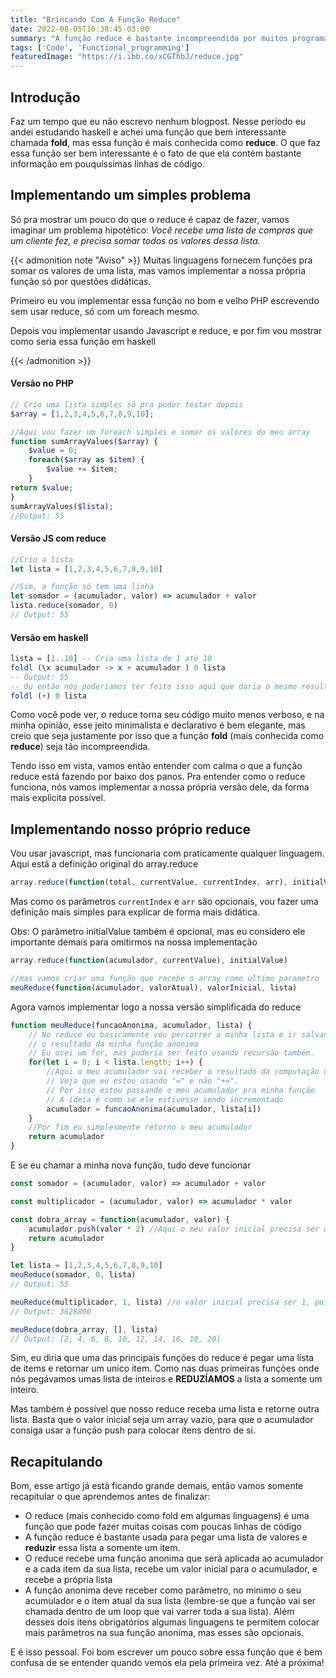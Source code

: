 ```yaml
---
title: "Brincando Com A Função Reduce"
date: 2022-08-05T16:38:45-03:00
summary: "A função reduce é bastante incompreendida por muitos programadores. Tendo isso em vista hoje vamos mexer um pouco com essa função e implementarmos a nossa própria versão para clarificar mais o que essa função faz debaixo dos panos"
tags: ['Code', 'Functional_programming']
featuredImage: "https://i.ibb.co/xCGThbJ/reduce.jpg"
---
```

## Introdução
Faz um tempo que eu não escrevo nenhum blogpost. Nesse período eu andei estudando haskell e achei uma função que bem interessante chamada **fold**, mas essa função é mais conhecida como **reduce**. O que faz essa função ser bem interessante é o fato de que ela contém bastante informação em pouquíssimas linhas de código.

## Implementando um simples problema
Só pra mostrar um pouco do que o reduce é capaz de fazer, vamos imaginar um problema hipotético: *Você recebe uma lista de compras que um cliente fez, e precisa somar todos os valores dessa lista.*

{{< admonition note "Aviso" >}}
Muitas linguagens fornecem funções pra somar os valores de uma lista, mas vamos implementar a nossa própria função só por questões didáticas.

Primeiro eu vou implementar essa função no bom e velho PHP escrevendo sem usar reduce, só com um foreach mesmo.

Depois vou implementar usando Javascript e reduce, e por fim vou mostrar como seria essa função em haskell

{{< /admonition >}}

#### Versão no PHP
```php
// Crio uma lista simples só pra poder testar depois
$array = [1,2,3,4,5,6,7,8,9,10];

//Aqui vou fazer um foreach simples e somar os valores do meu array
function sumArrayValues($array) {
    $value = 0;
    foreach($array as $item) {
        $value += $item;
    }
return $value;
}
sumArrayValues($lista);
//Output: 55
```
#### Versão JS com reduce

```js
//Crio a lista
let lista = [1,2,3,4,5,6,7,8,9,10]

//Sim, a função só tem uma linha
let somador = (acumulador, valor) => acumulador + valor
lista.reduce(somador, 0)
// Output: 55
```

#### Versão em haskell
```haskell
lista = [1..10] -- Cria uma lista de 1 até 10
foldl (\x acumulador -> x + acumulador ) 0 lista
-- Output: 55
-- Ou então nós poderiamos ter feito isso aqui que daria o mesmo resultado
foldl (+) 0 lista
```
Como você pode ver, o reduce torna seu código muito menos verboso, e na minha opinião, esse jeito minimalista e declarativo é bem elegante, mas creio que seja justamente por isso que a função **fold** (mais conhecida como **reduce**) seja tão incompreendida.

Tendo isso em vista, vamos então entender com calma o que a função reduce está fazendo por baixo dos panos.
Pra entender como o reduce funciona, nós vamos implementar a nossa própria versão dele, da forma mais explicita possível.

## Implementando nosso próprio reduce
Vou usar javascript, mas funcionaria com praticamente qualquer linguagem.
Aqui está a definição original do array.reduce

```js
array.reduce(function(total, currentValue, currentIndex, arr), initialValue)
```
Mas como os parâmetros `currentIndex` e `arr` são opcionais, vou fazer uma definição mais simples para explicar de forma mais didática.

Obs: O parâmetro initialValue também é opcional, mas eu considero ele importante demais para omitirmos na nossa implementação

````js
array.reduce(function(acumulador, currentValue), initialValue)

//mas vamos criar uma função que recebe o array como ultimo parametro
meuReduce(function(acumulador, valorAtual), valorInicial, lista)
````
Agora vamos implementar logo a nossa versão simplificada do reduce

```js
function meuReduce(funcaoAnonima, acumulador, lista) {
    // No reduce eu basicamente vou percorrer a minha lista e ir salvando no meu acumulador
    // o resultado da minha função anonima
    // Eu usei um for, mas poderia ser feito usando recursão também.
    for(let i = 0; i < lista.length; i++) {
        //Aqui o meu acumulador vai receber o resultado da computação da minha função anonima
        // Veja que eu estou usando "=" e não "+=".
        // Por isso estou passando o meu acumulador pra minha função
        // A ideia é como se ele estivesse sendo incrementado
        acumulador = funcaoAnonima(acumulador, lista[i])
    }
    //Por fim eu simplesmente retorno o meu acumulador
    return acumulador
}
```
E se eu chamar a minha nova função, tudo deve funcionar

```js
const somador = (acumulador, valor) => acumulador + valor

const multiplicador = (acumulador, valor) => acumulador * valor

const dobra_array = function(acumulador, valor) {
    acumulador.push(valor * 2) //Aqui o meu valor inicial precisa ser um array vazio
    return acumulador
}

let lista = [1,2,3,4,5,6,7,8,9,10]
meuReduce(somador, 0, lista)
// Output: 55

meuReduce(multiplicador, 1, lista) //o valor inicial precisa ser 1, pois se for 0 vai zerar a multiplição
// Output: 3628800

meuReduce(dobra_array, [], lista)
// Output: [2, 4, 6, 8, 10, 12, 14, 16, 18, 20]
```

Sim, eu diria que uma das principais funções do reduce é pegar uma lista de items e retornar um unico item. Como nas duas primeiras funções onde nós pegávamos umas lista de inteiros e **REDUZÍAMOS** a lista a somente um inteiro.

Mas também é possível que nosso reduce receba uma lista e retorne outra lista. Basta que o valor inicial seja um array vazio, para que o acumulador consiga usar a função push para colocar itens dentro de si.

## Recapitulando
Bom, esse artigo já está ficando grande demais, então vamos somente recapitular o que aprendemos antes de finalizar:

* O reduce (mais conhecido como fold em algumas linguagens) é uma função que pode fazer muitas coisas com poucas linhas de código
* A função reduce é bastante usada para pegar uma lista de valores e **reduzir** essa lista a somente um item.
* O reduce recebe uma função anonima que será aplicada ao acumulador e a cada item da sua lista, recebe um valor inicial para o acumulador, e recebe a própria lista
* A função anonima deve receber como parâmetro, no minimo o seu acumulador e o item atual da sua lista (lembre-se que a função vai ser chamada dentro de um loop que vai varrer toda a sua lista). Além desses dois itens obrigatórios algumas linguagens te permitem colocar mais parâmetros na sua função anonima, mas esses são opcionais.


E é isso pessoal. Foi bom escrever um pouco sobre essa função que é bem confusa de se entender quando vemos ela pela primeira vez.
Até a próxima!
